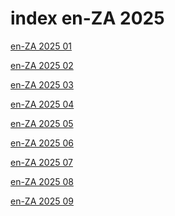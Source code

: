 # index en-ZA 2025

<a href="./01">en-ZA 2025 01</a>

<a href="./02">en-ZA 2025 02</a>

<a href="./03">en-ZA 2025 03</a>

<a href="./04">en-ZA 2025 04</a>

<a href="./05">en-ZA 2025 05</a>

<a href="./06">en-ZA 2025 06</a>

<a href="./07">en-ZA 2025 07</a>

<a href="./08">en-ZA 2025 08</a>

<a href="./09">en-ZA 2025 09</a>
